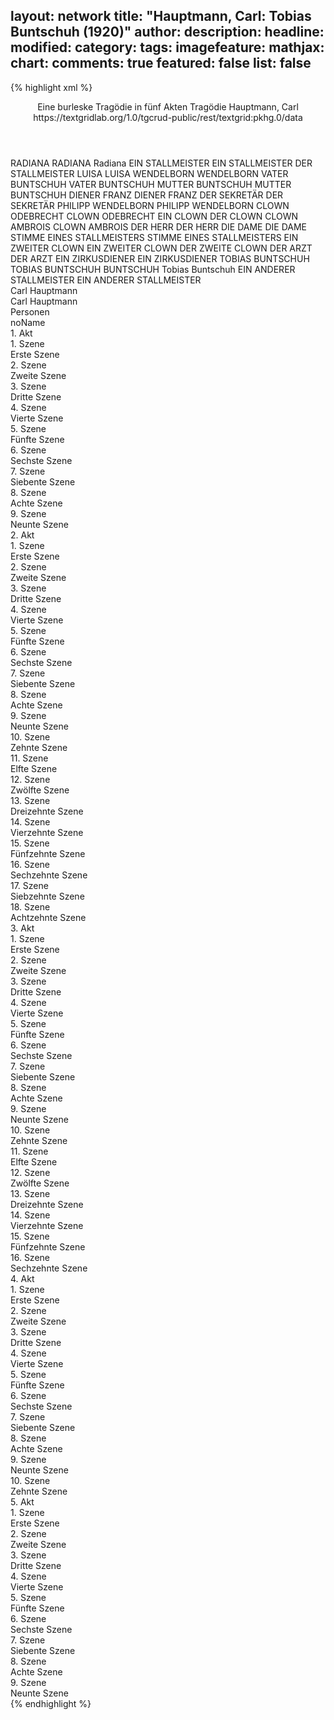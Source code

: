 layout: network
title: "Hauptmann, Carl: Tobias Buntschuh (1920)"
author:
description:
headline:
modified:
category:
tags:
imagefeature:
mathjax:
chart:
comments: true
featured: false
list: false
---
{% highlight xml %}
<?xml-model href="https://raw.githubusercontent.com/DLiNa/project/master/rules/lina.rnc"?><?xml-model href="https://raw.githubusercontent.com/DLiNa/project/master/rules/lina.sch"?>
<play xmlns="http://lina.digital">
  <header>
    <title>Tobias Buntschuh</title>
    <subtitle>Eine burleske Tragödie in fünf Akten</subtitle>
    <genretitle>Tragödie</genretitle>
    <author>Hauptmann, Carl</author>
    <date when="1920" type="print"/>
    <source>https://textgridlab.org/1.0/tgcrud-public/rest/textgrid:pkhg.0/data</source>
  </header>
  <personae>
    <character>
      <name>RADIANA</name>
      <alias xml:id="radiana">
        <name>RADIANA</name>
      </alias>
      <alias xml:id="radianas">
        <name>Radiana</name>
      </alias>
    </character>
    <character>
      <name>EIN STALLMEISTER</name>
      <alias xml:id="ein_stallmeister">
        <name>EIN STALLMEISTER</name>
      </alias>
      <alias xml:id="der_stallmeister">
        <name>DER STALLMEISTER</name>
      </alias>
    </character>
    <character>
      <name>LUISA</name>
      <alias xml:id="luisa">
        <name>LUISA</name>
      </alias>
    </character>
    <character>
      <name>WENDELBORN</name>
      <alias xml:id="wendelborn">
        <name>WENDELBORN</name>
      </alias>
    </character>
    <character>
      <name>VATER BUNTSCHUH</name>
      <alias xml:id="vater_buntschuh">
        <name>VATER BUNTSCHUH</name>
      </alias>
    </character>
    <character>
      <name>MUTTER BUNTSCHUH</name>
      <alias xml:id="mutter_buntschuh">
        <name>MUTTER BUNTSCHUH</name>
      </alias>
    </character>
    <character>
      <name>DIENER FRANZ</name>
      <alias xml:id="diener_franz">
        <name>DIENER FRANZ</name>
      </alias>
    </character>
    <character>
      <name>DER SEKRETÄR</name>
      <alias xml:id="der_sekretär">
        <name>DER SEKRETÄR</name>
      </alias>
    </character>
    <character>
      <name>PHILIPP WENDELBORN</name>
      <alias xml:id="philipp_wendelborn">
        <name>PHILIPP WENDELBORN</name>
      </alias>
    </character>
    <character>
      <name>CLOWN ODEBRECHT</name>
      <alias xml:id="clown_odebrecht">
        <name>CLOWN ODEBRECHT</name>
      </alias>
      <alias xml:id="ein_clown">
        <name>EIN CLOWN</name>
      </alias>
      <alias xml:id="der_clown">
        <name>DER CLOWN</name>
      </alias>
    </character>
    <character>
      <name>CLOWN AMBROIS</name>
      <alias xml:id="clown_ambrois">
        <name>CLOWN AMBROIS</name>
      </alias>
    </character>
    <character>
      <name>DER HERR</name>
      <alias xml:id="der_herr">
        <name>DER HERR</name>
      </alias>
    </character>
    <character>
      <name>DIE DAME</name>
      <alias xml:id="die_dame">
        <name>DIE DAME</name>
      </alias>
    </character>
    <character>
      <name>STIMME EINES STALLMEISTERS</name>
      <alias xml:id="stimme_eines_stallmeisters">
        <name>STIMME EINES STALLMEISTERS</name>
      </alias>
    </character>
    <character>
      <name>EIN ZWEITER CLOWN</name>
      <alias xml:id="ein_zweiter_clown">
        <name>EIN ZWEITER CLOWN</name>
      </alias>
      <alias xml:id="der_zweite_clown">
        <name>DER ZWEITE CLOWN</name>
      </alias>
    </character>
    <character>
      <name>DER ARZT</name>
      <alias xml:id="der_arzt">
        <name>DER ARZT</name>
      </alias>
    </character>
    <character>
      <name>EIN ZIRKUSDIENER</name>
      <alias xml:id="ein_zirkusdiener">
        <name>EIN ZIRKUSDIENER</name>
      </alias>
    </character>
    <character>
      <name>TOBIAS BUNTSCHUH</name>
      <alias xml:id="tobias_buntschuh">
        <name>TOBIAS BUNTSCHUH</name>
      </alias>
      <alias xml:id="buntschuh">
        <name>BUNTSCHUH</name>
      </alias>
      <alias xml:id="buntschuhs">
        <name>Tobias Buntschuh</name>
      </alias>
    </character>
    <character>
      <name>EIN ANDERER STALLMEISTER</name>
      <alias xml:id="ein_anderer_stallmeister">
        <name>EIN ANDERER STALLMEISTER</name>
      </alias>
    </character>
  </personae>
  <text>
    <div>
      <head>Carl Hauptmann</head>
    </div>
    <div>
      <head>Carl Hauptmann</head>
    </div>
    <div>
      <head>Personen</head>
      <div>
        <head>noName</head>
      </div>
    </div>
    <div>
      <head>1. Akt</head>
      <div>
        <head>1. Szene</head>
        <div>
          <head>Erste Szene</head>
          <sp who="#ein_clown">
            <amount n="1" unit="speech_acts"/>
            <amount n="64" unit="words"/>
            <amount n="390" unit="chars"/>
          </sp>
          <sp who="#radiana">
            <amount n="3" unit="speech_acts"/>
            <amount n="31" unit="words"/>
            <amount n="2" unit="lines"/>
            <amount n="196" unit="chars"/>
          </sp>
          <sp who="#der_clown">
            <amount n="2" unit="speech_acts"/>
            <amount n="76" unit="words"/>
            <amount n="1" unit="lines"/>
            <amount n="500" unit="chars"/>
          </sp>
        </div>
      </div>
      <div>
        <head>2. Szene</head>
        <div>
          <head>Zweite Szene</head>
          <sp who="#ein_stallmeister">
            <amount n="1" unit="speech_acts"/>
            <amount n="38" unit="words"/>
            <amount n="242" unit="chars"/>
          </sp>
          <sp who="#der_clown">
            <amount n="1" unit="speech_acts"/>
            <amount n="4" unit="words"/>
            <amount n="1" unit="lines"/>
            <amount n="31" unit="chars"/>
          </sp>
          <sp who="#der_stallmeister">
            <amount n="1" unit="speech_acts"/>
            <amount n="22" unit="words"/>
            <amount n="144" unit="chars"/>
          </sp>
        </div>
      </div>
      <div>
        <head>3. Szene</head>
        <div>
          <head>Dritte Szene</head>
          <sp who="#luisa">
            <amount n="3" unit="speech_acts"/>
            <amount n="52" unit="words"/>
            <amount n="1" unit="lines"/>
            <amount n="368" unit="chars"/>
          </sp>
          <sp who="#radiana">
            <amount n="2" unit="speech_acts"/>
            <amount n="31" unit="words"/>
            <amount n="1" unit="lines"/>
            <amount n="190" unit="chars"/>
          </sp>
        </div>
      </div>
      <div>
        <head>4. Szene</head>
        <div>
          <head>Vierte Szene</head>
          <sp who="#luisa">
            <amount n="1" unit="speech_acts"/>
            <amount n="84" unit="words"/>
            <amount n="523" unit="chars"/>
          </sp>
        </div>
      </div>
      <div>
        <head>5. Szene</head>
        <div>
          <head>Fünfte Szene</head>
          <sp who="#luisa">
            <amount n="3" unit="speech_acts"/>
            <amount n="10" unit="words"/>
            <amount n="2" unit="lines"/>
            <amount n="75" unit="chars"/>
          </sp>
          <sp who="#radiana">
            <amount n="3" unit="speech_acts"/>
            <amount n="13" unit="words"/>
            <amount n="1" unit="lines"/>
            <amount n="77" unit="chars"/>
          </sp>
          <sp who="#der_clown">
            <amount n="2" unit="speech_acts"/>
            <amount n="5" unit="words"/>
            <amount n="1" unit="lines"/>
            <amount n="41" unit="chars"/>
          </sp>
        </div>
      </div>
      <div>
        <head>6. Szene</head>
        <div>
          <head>Sechste Szene</head>
          <sp who="#der_clown">
            <amount n="9" unit="speech_acts"/>
            <amount n="310" unit="words"/>
            <amount n="5" unit="lines"/>
            <amount n="1926" unit="chars"/>
          </sp>
          <sp who="#luisa">
            <amount n="8" unit="speech_acts"/>
            <amount n="879" unit="words"/>
            <amount n="4" unit="lines"/>
            <amount n="5363" unit="chars"/>
          </sp>
        </div>
      </div>
      <div>
        <head>7. Szene</head>
        <div>
          <head>Siebente Szene</head>
          <sp who="#luisa">
            <amount n="13" unit="speech_acts"/>
            <amount n="273" unit="words"/>
            <amount n="6" unit="lines"/>
            <amount n="1697" unit="chars"/>
          </sp>
          <sp who="#wendelborn">
            <amount n="14" unit="speech_acts"/>
            <amount n="820" unit="words"/>
            <amount n="5" unit="lines"/>
            <amount n="5137" unit="chars"/>
          </sp>
          <sp who="#der_clown">
            <amount n="8" unit="speech_acts"/>
            <amount n="286" unit="words"/>
            <amount n="1" unit="lines"/>
            <amount n="1958" unit="chars"/>
          </sp>
        </div>
      </div>
      <div>
        <head>8. Szene</head>
        <div>
          <head>Achte Szene</head>
          <sp who="#der_clown">
            <amount n="6" unit="speech_acts"/>
            <amount n="84" unit="words"/>
            <amount n="4" unit="lines"/>
            <amount n="504" unit="chars"/>
          </sp>
          <sp who="#luisa">
            <amount n="6" unit="speech_acts"/>
            <amount n="113" unit="words"/>
            <amount n="4" unit="lines"/>
            <amount n="733" unit="chars"/>
          </sp>
        </div>
      </div>
      <div>
        <head>9. Szene</head>
        <div>
          <head>Neunte Szene</head>
          <sp who="#luisa">
            <amount n="6" unit="speech_acts"/>
            <amount n="159" unit="words"/>
            <amount n="2" unit="lines"/>
            <amount n="974" unit="chars"/>
          </sp>
          <sp who="#radiana">
            <amount n="5" unit="speech_acts"/>
            <amount n="84" unit="words"/>
            <amount n="2" unit="lines"/>
            <amount n="503" unit="chars"/>
          </sp>
        </div>
      </div>
    </div>
    <div>
      <head>2. Akt</head>
      <div>
        <head>1. Szene</head>
        <div>
          <head>Erste Szene</head>
          <sp who="#vater_buntschuh">
            <amount n="1" unit="speech_acts"/>
            <amount n="109" unit="words"/>
            <amount n="629" unit="chars"/>
          </sp>
        </div>
      </div>
      <div>
        <head>2. Szene</head>
        <div>
          <head>Zweite Szene</head>
          <sp who="#mutter_buntschuh">
            <amount n="1" unit="speech_acts"/>
            <amount n="37" unit="words"/>
            <amount n="215" unit="chars"/>
          </sp>
        </div>
      </div>
      <div>
        <head>3. Szene</head>
        <div>
          <head>Dritte Szene</head>
          <sp who="#diener_franz">
            <amount n="4" unit="speech_acts"/>
            <amount n="60" unit="words"/>
            <amount n="2" unit="lines"/>
            <amount n="326" unit="chars"/>
          </sp>
          <sp who="#mutter_buntschuh">
            <amount n="3" unit="speech_acts"/>
            <amount n="73" unit="words"/>
            <amount n="2" unit="lines"/>
            <amount n="404" unit="chars"/>
          </sp>
          <sp who="#vater_buntschuh">
            <amount n="1" unit="speech_acts"/>
            <amount n="90" unit="words"/>
            <amount n="542" unit="chars"/>
          </sp>
        </div>
      </div>
      <div>
        <head>4. Szene</head>
        <div>
          <head>Vierte Szene</head>
          <sp who="#diener_franz">
            <amount n="1" unit="speech_acts"/>
            <amount n="35" unit="words"/>
            <amount n="214" unit="chars"/>
          </sp>
        </div>
      </div>
      <div>
        <head>5. Szene</head>
        <div>
          <head>Fünfte Szene</head>
          <sp who="#der_sekretär">
            <amount n="1" unit="speech_acts"/>
            <amount n="26" unit="words"/>
            <amount n="140" unit="chars"/>
          </sp>
        </div>
      </div>
      <div>
        <head>6. Szene</head>
        <div>
          <head>Sechste Szene</head>
          <sp who="#philipp_wendelborn">
            <amount n="1" unit="speech_acts"/>
            <amount n="21" unit="words"/>
            <amount n="138" unit="chars"/>
          </sp>
          <sp who="#diener_franz">
            <amount n="1" unit="speech_acts"/>
            <amount n="8" unit="words"/>
            <amount n="1" unit="lines"/>
            <amount n="54" unit="chars"/>
          </sp>
          <sp who="#wendelborn">
            <amount n="1" unit="speech_acts"/>
            <amount n="166" unit="words"/>
            <amount n="1071" unit="chars"/>
          </sp>
          <sp who="#der_sekretär">
            <amount n="1" unit="speech_acts"/>
            <amount n="11" unit="words"/>
            <amount n="1" unit="lines"/>
            <amount n="71" unit="chars"/>
          </sp>
        </div>
      </div>
      <div>
        <head>7. Szene</head>
        <div>
          <head>Siebente Szene</head>
          <sp who="#wendelborn">
            <amount n="1" unit="speech_acts"/>
            <amount n="105" unit="words"/>
            <amount n="680" unit="chars"/>
          </sp>
        </div>
      </div>
      <div>
        <head>8. Szene</head>
        <div>
          <head>Achte Szene</head>
          <sp who="#der_sekretär">
            <amount n="3" unit="speech_acts"/>
            <amount n="55" unit="words"/>
            <amount n="1" unit="lines"/>
            <amount n="360" unit="chars"/>
          </sp>
          <sp who="#diener_franz">
            <amount n="2" unit="speech_acts"/>
            <amount n="41" unit="words"/>
            <amount n="1" unit="lines"/>
            <amount n="294" unit="chars"/>
          </sp>
        </div>
      </div>
      <div>
        <head>9. Szene</head>
        <div>
          <head>Neunte Szene</head>
        </div>
      </div>
      <div>
        <head>10. Szene</head>
        <div>
          <head>Zehnte Szene</head>
          <sp who="#buntschuhs">
            <amount n="1" unit="speech_acts"/>
            <amount n="58" unit="words"/>
            <amount n="1" unit="lines"/>
            <amount n="346" unit="chars"/>
          </sp>
        </div>
      </div>
      <div>
        <head>11. Szene</head>
        <div>
          <head>Elfte Szene</head>
          <sp who="#wendelborn">
            <amount n="14" unit="speech_acts"/>
            <amount n="559" unit="words"/>
            <amount n="4" unit="lines"/>
            <amount n="3390" unit="chars"/>
          </sp>
          <sp who="#buntschuh">
            <amount n="13" unit="speech_acts"/>
            <amount n="362" unit="words"/>
            <amount n="7" unit="lines"/>
            <amount n="2316" unit="chars"/>
          </sp>
        </div>
      </div>
      <div>
        <head>12. Szene</head>
        <div>
          <head>Zwölfte Szene</head>
          <sp who="#vater_buntschuh">
            <amount n="1" unit="speech_acts"/>
            <amount n="59" unit="words"/>
            <amount n="350" unit="chars"/>
          </sp>
          <sp who="#wendelborn">
            <amount n="1" unit="speech_acts"/>
            <amount n="16" unit="words"/>
            <amount n="108" unit="chars"/>
          </sp>
          <sp who="#buntschuh">
            <amount n="1" unit="speech_acts"/>
            <amount n="42" unit="words"/>
            <amount n="327" unit="chars"/>
          </sp>
        </div>
      </div>
      <div>
        <head>13. Szene</head>
        <div>
          <head>Dreizehnte Szene</head>
          <sp who="#diener_franz">
            <amount n="3" unit="speech_acts"/>
            <amount n="8" unit="words"/>
            <amount n="1" unit="lines"/>
            <amount n="62" unit="chars"/>
          </sp>
          <sp who="#buntschuh">
            <amount n="2" unit="speech_acts"/>
            <amount n="28" unit="words"/>
            <amount n="1" unit="lines"/>
            <amount n="202" unit="chars"/>
          </sp>
          <sp who="#vater_buntschuh">
            <amount n="1" unit="speech_acts"/>
            <amount n="37" unit="words"/>
            <amount n="260" unit="chars"/>
          </sp>
        </div>
      </div>
      <div>
        <head>14. Szene</head>
        <div>
          <head>Vierzehnte Szene</head>
          <sp who="#wendelborn">
            <amount n="6" unit="speech_acts"/>
            <amount n="220" unit="words"/>
            <amount n="2" unit="lines"/>
            <amount n="1442" unit="chars"/>
          </sp>
          <sp who="#buntschuh">
            <amount n="6" unit="speech_acts"/>
            <amount n="124" unit="words"/>
            <amount n="4" unit="lines"/>
            <amount n="743" unit="chars"/>
          </sp>
        </div>
      </div>
      <div>
        <head>15. Szene</head>
        <div>
          <head>Fünfzehnte Szene</head>
          <sp who="#wendelborn">
            <amount n="1" unit="speech_acts"/>
            <amount n="8" unit="words"/>
            <amount n="1" unit="lines"/>
            <amount n="59" unit="chars"/>
          </sp>
          <sp who="#buntschuh">
            <amount n="1" unit="speech_acts"/>
            <amount n="16" unit="words"/>
            <amount n="1" unit="lines"/>
            <amount n="97" unit="chars"/>
          </sp>
        </div>
      </div>
      <div>
        <head>16. Szene</head>
        <div>
          <head>Sechzehnte Szene</head>
          <sp who="#wendelborn">
            <amount n="1" unit="speech_acts"/>
            <amount n="46" unit="words"/>
            <amount n="295" unit="chars"/>
          </sp>
        </div>
      </div>
      <div>
        <head>17. Szene</head>
        <div>
          <head>Siebzehnte Szene</head>
          <sp who="#wendelborn">
            <amount n="12" unit="speech_acts"/>
            <amount n="312" unit="words"/>
            <amount n="4" unit="lines"/>
            <amount n="1860" unit="chars"/>
          </sp>
          <sp who="#radiana">
            <amount n="13" unit="speech_acts"/>
            <amount n="509" unit="words"/>
            <amount n="3" unit="lines"/>
            <amount n="3079" unit="chars"/>
          </sp>
          <sp who="#buntschuh">
            <amount n="3" unit="speech_acts"/>
            <amount n="17" unit="words"/>
            <amount n="2" unit="lines"/>
            <amount n="113" unit="chars"/>
          </sp>
          <sp who="#radianas">
            <amount n="1" unit="speech_acts"/>
            <amount n="7" unit="words"/>
            <amount n="1" unit="lines"/>
            <amount n="41" unit="chars"/>
          </sp>
        </div>
      </div>
      <div>
        <head>18. Szene</head>
        <div>
          <head>Achtzehnte Szene</head>
          <sp who="#buntschuh">
            <amount n="1" unit="speech_acts"/>
            <amount n="53" unit="words"/>
            <amount n="296" unit="chars"/>
          </sp>
        </div>
      </div>
    </div>
    <div>
      <head>3. Akt</head>
      <div>
        <head>1. Szene</head>
        <div>
          <head>Erste Szene</head>
        </div>
      </div>
      <div>
        <head>2. Szene</head>
        <div>
          <head>Zweite Szene</head>
        </div>
      </div>
      <div>
        <head>3. Szene</head>
        <div>
          <head>Dritte Szene</head>
          <sp who="#clown_odebrecht">
            <amount n="4" unit="speech_acts"/>
            <amount n="69" unit="words"/>
            <amount n="3" unit="lines"/>
            <amount n="460" unit="chars"/>
          </sp>
          <sp who="#clown_ambrois">
            <amount n="4" unit="speech_acts"/>
            <amount n="86" unit="words"/>
            <amount n="1" unit="lines"/>
            <amount n="535" unit="chars"/>
          </sp>
        </div>
      </div>
      <div>
        <head>4. Szene</head>
        <div>
          <head>Vierte Szene</head>
        </div>
      </div>
      <div>
        <head>5. Szene</head>
        <div>
          <head>Fünfte Szene</head>
          <sp who="#wendelborn">
            <amount n="9" unit="speech_acts"/>
            <amount n="117" unit="words"/>
            <amount n="7" unit="lines"/>
            <amount n="737" unit="chars"/>
          </sp>
          <sp who="#der_stallmeister">
            <amount n="8" unit="speech_acts"/>
            <amount n="322" unit="words"/>
            <amount n="4" unit="lines"/>
            <amount n="2094" unit="chars"/>
          </sp>
        </div>
      </div>
      <div>
        <head>6. Szene</head>
        <div>
          <head>Sechste Szene</head>
        </div>
      </div>
      <div>
        <head>7. Szene</head>
        <div>
          <head>Siebente Szene</head>
          <sp who="#luisa">
            <amount n="1" unit="speech_acts"/>
            <amount n="46" unit="words"/>
            <amount n="292" unit="chars"/>
          </sp>
        </div>
      </div>
      <div>
        <head>8. Szene</head>
        <div>
          <head>Achte Szene</head>
          <sp who="#clown_ambrois">
            <amount n="8" unit="speech_acts"/>
            <amount n="79" unit="words"/>
            <amount n="6" unit="lines"/>
            <amount n="539" unit="chars"/>
          </sp>
          <sp who="#clown_odebrecht">
            <amount n="7" unit="speech_acts"/>
            <amount n="119" unit="words"/>
            <amount n="4" unit="lines"/>
            <amount n="759" unit="chars"/>
          </sp>
          <sp who="#clown_odebrecht #clown_ambrois">
            <amount n="1" unit="speech_acts"/>
            <amount n="2" unit="words"/>
            <amount n="1" unit="lines"/>
            <amount n="33" unit="chars"/>
          </sp>
        </div>
      </div>
      <div>
        <head>9. Szene</head>
        <div>
          <head>Neunte Szene</head>
          <sp who="#der_herr">
            <amount n="3" unit="speech_acts"/>
            <amount n="96" unit="words"/>
            <amount n="578" unit="chars"/>
          </sp>
          <sp who="#der_stallmeister">
            <amount n="1" unit="speech_acts"/>
            <amount n="13" unit="words"/>
            <amount n="1" unit="lines"/>
            <amount n="82" unit="chars"/>
          </sp>
          <sp who="#die_dame">
            <amount n="1" unit="speech_acts"/>
            <amount n="12" unit="words"/>
            <amount n="1" unit="lines"/>
            <amount n="86" unit="chars"/>
          </sp>
        </div>
      </div>
      <div>
        <head>10. Szene</head>
        <div>
          <head>Zehnte Szene</head>
          <sp who="#stimme_eines_stallmeisters">
            <amount n="1" unit="speech_acts"/>
            <amount n="89" unit="words"/>
            <amount n="565" unit="chars"/>
          </sp>
        </div>
      </div>
      <div>
        <head>11. Szene</head>
        <div>
          <head>Elfte Szene</head>
          <sp who="#clown_odebrecht">
            <amount n="8" unit="speech_acts"/>
            <amount n="219" unit="words"/>
            <amount n="4" unit="lines"/>
            <amount n="1452" unit="chars"/>
          </sp>
          <sp who="#ein_zweiter_clown">
            <amount n="1" unit="speech_acts"/>
            <amount n="6" unit="words"/>
            <amount n="1" unit="lines"/>
            <amount n="38" unit="chars"/>
          </sp>
          <sp who="#der_zweite_clown">
            <amount n="7" unit="speech_acts"/>
            <amount n="144" unit="words"/>
            <amount n="5" unit="lines"/>
            <amount n="970" unit="chars"/>
          </sp>
        </div>
      </div>
      <div>
        <head>12. Szene</head>
        <div>
          <head>Zwölfte Szene</head>
          <sp who="#clown_ambrois">
            <amount n="4" unit="speech_acts"/>
            <amount n="73" unit="words"/>
            <amount n="2" unit="lines"/>
            <amount n="478" unit="chars"/>
          </sp>
          <sp who="#clown_odebrecht">
            <amount n="2" unit="speech_acts"/>
            <amount n="31" unit="words"/>
            <amount n="1" unit="lines"/>
            <amount n="216" unit="chars"/>
          </sp>
        </div>
      </div>
      <div>
        <head>13. Szene</head>
        <div>
          <head>Dreizehnte Szene</head>
          <sp who="#der_arzt">
            <amount n="1" unit="speech_acts"/>
            <amount n="20" unit="words"/>
            <amount n="112" unit="chars"/>
          </sp>
          <sp who="#luisa">
            <amount n="2" unit="speech_acts"/>
            <amount n="77" unit="words"/>
            <amount n="1" unit="lines"/>
            <amount n="470" unit="chars"/>
          </sp>
          <sp who="#clown_odebrecht">
            <amount n="2" unit="speech_acts"/>
            <amount n="10" unit="words"/>
            <amount n="2" unit="lines"/>
            <amount n="73" unit="chars"/>
          </sp>
        </div>
      </div>
      <div>
        <head>14. Szene</head>
        <div>
          <head>Vierzehnte Szene</head>
          <sp who="#clown_odebrecht">
            <amount n="3" unit="speech_acts"/>
            <amount n="27" unit="words"/>
            <amount n="1" unit="lines"/>
            <amount n="168" unit="chars"/>
          </sp>
          <sp who="#luisa">
            <amount n="6" unit="speech_acts"/>
            <amount n="159" unit="words"/>
            <amount n="2" unit="lines"/>
            <amount n="980" unit="chars"/>
          </sp>
          <sp who="#clown_ambrois">
            <amount n="1" unit="speech_acts"/>
            <amount n="30" unit="words"/>
            <amount n="220" unit="chars"/>
          </sp>
          <sp who="#radiana">
            <amount n="2" unit="speech_acts"/>
            <amount n="55" unit="words"/>
            <amount n="1" unit="lines"/>
            <amount n="330" unit="chars"/>
          </sp>
        </div>
      </div>
      <div>
        <head>15. Szene</head>
        <div>
          <head>Fünfzehnte Szene</head>
          <sp who="#wendelborn">
            <amount n="3" unit="speech_acts"/>
            <amount n="112" unit="words"/>
            <amount n="678" unit="chars"/>
          </sp>
          <sp who="#clown_odebrecht">
            <amount n="2" unit="speech_acts"/>
            <amount n="50" unit="words"/>
            <amount n="288" unit="chars"/>
          </sp>
          <sp who="#ein_zirkusdiener">
            <amount n="1" unit="speech_acts"/>
            <amount n="13" unit="words"/>
            <amount n="1" unit="lines"/>
            <amount n="85" unit="chars"/>
          </sp>
          <sp who="#der_stallmeister">
            <amount n="1" unit="speech_acts"/>
            <amount n="57" unit="words"/>
            <amount n="349" unit="chars"/>
          </sp>
        </div>
      </div>
      <div>
        <head>16. Szene</head>
        <div>
          <head>Sechzehnte Szene</head>
          <sp who="#tobias_buntschuh">
            <amount n="1" unit="speech_acts"/>
            <amount n="49" unit="words"/>
            <amount n="330" unit="chars"/>
          </sp>
          <sp who="#der_stallmeister">
            <amount n="1" unit="speech_acts"/>
            <amount n="5" unit="words"/>
            <amount n="1" unit="lines"/>
            <amount n="49" unit="chars"/>
          </sp>
          <sp who="#buntschuh">
            <amount n="6" unit="speech_acts"/>
            <amount n="158" unit="words"/>
            <amount n="19" unit="lines"/>
            <amount n="968" unit="chars"/>
          </sp>
          <sp who="#ein_anderer_stallmeister">
            <amount n="4" unit="speech_acts"/>
            <amount n="61" unit="words"/>
            <amount n="3" unit="lines"/>
            <amount n="406" unit="chars"/>
          </sp>
          <sp who="#clown_odebrecht">
            <amount n="2" unit="speech_acts"/>
            <amount n="39" unit="words"/>
            <amount n="266" unit="chars"/>
          </sp>
        </div>
      </div>
    </div>
    <div>
      <head>4. Akt</head>
      <div>
        <head>1. Szene</head>
        <div>
          <head>Erste Szene</head>
          <sp who="#mutter_buntschuh">
            <amount n="5" unit="speech_acts"/>
            <amount n="246" unit="words"/>
            <amount n="1" unit="lines"/>
            <amount n="1460" unit="chars"/>
          </sp>
          <sp who="#vater_buntschuh">
            <amount n="4" unit="speech_acts"/>
            <amount n="83" unit="words"/>
            <amount n="522" unit="chars"/>
          </sp>
        </div>
      </div>
      <div>
        <head>2. Szene</head>
        <div>
          <head>Zweite Szene</head>
          <sp who="#diener_franz">
            <amount n="2" unit="speech_acts"/>
            <amount n="69" unit="words"/>
            <amount n="419" unit="chars"/>
          </sp>
          <sp who="#mutter_buntschuh">
            <amount n="3" unit="speech_acts"/>
            <amount n="79" unit="words"/>
            <amount n="1" unit="lines"/>
            <amount n="452" unit="chars"/>
          </sp>
          <sp who="#vater_buntschuh">
            <amount n="1" unit="speech_acts"/>
            <amount n="46" unit="words"/>
            <amount n="329" unit="chars"/>
          </sp>
        </div>
      </div>
      <div>
        <head>3. Szene</head>
        <div>
          <head>Dritte Szene</head>
          <sp who="#mutter_buntschuh">
            <amount n="1" unit="speech_acts"/>
            <amount n="48" unit="words"/>
            <amount n="317" unit="chars"/>
          </sp>
        </div>
      </div>
      <div>
        <head>4. Szene</head>
        <div>
          <head>Vierte Szene</head>
          <sp who="#diener_franz">
            <amount n="1" unit="speech_acts"/>
            <amount n="77" unit="words"/>
            <amount n="455" unit="chars"/>
          </sp>
        </div>
      </div>
      <div>
        <head>5. Szene</head>
        <div>
          <head>Fünfte Szene</head>
          <sp who="#diener_franz">
            <amount n="1" unit="speech_acts"/>
            <amount n="31" unit="words"/>
            <amount n="208" unit="chars"/>
          </sp>
        </div>
      </div>
      <div>
        <head>6. Szene</head>
        <div>
          <head>Sechste Szene</head>
          <sp who="#diener_franz">
            <amount n="3" unit="speech_acts"/>
            <amount n="35" unit="words"/>
            <amount n="2" unit="lines"/>
            <amount n="218" unit="chars"/>
          </sp>
          <sp who="#mutter_buntschuh">
            <amount n="10" unit="speech_acts"/>
            <amount n="159" unit="words"/>
            <amount n="6" unit="lines"/>
            <amount n="971" unit="chars"/>
          </sp>
          <sp who="#buntschuh">
            <amount n="10" unit="speech_acts"/>
            <amount n="304" unit="words"/>
            <amount n="2" unit="lines"/>
            <amount n="1995" unit="chars"/>
          </sp>
        </div>
      </div>
      <div>
        <head>7. Szene</head>
        <div>
          <head>Siebente Szene</head>
          <sp who="#buntschuh">
            <amount n="9" unit="speech_acts"/>
            <amount n="331" unit="words"/>
            <amount n="2" unit="lines"/>
            <amount n="1997" unit="chars"/>
          </sp>
          <sp who="#mutter_buntschuh">
            <amount n="8" unit="speech_acts"/>
            <amount n="178" unit="words"/>
            <amount n="4" unit="lines"/>
            <amount n="1092" unit="chars"/>
          </sp>
        </div>
      </div>
      <div>
        <head>8. Szene</head>
        <div>
          <head>Achte Szene</head>
          <sp who="#buntschuh">
            <amount n="9" unit="speech_acts"/>
            <amount n="268" unit="words"/>
            <amount n="4" unit="lines"/>
            <amount n="1641" unit="chars"/>
          </sp>
          <sp who="#wendelborn">
            <amount n="6" unit="speech_acts"/>
            <amount n="284" unit="words"/>
            <amount n="1" unit="lines"/>
            <amount n="1727" unit="chars"/>
          </sp>
          <sp who="#mutter_buntschuh">
            <amount n="6" unit="speech_acts"/>
            <amount n="173" unit="words"/>
            <amount n="3" unit="lines"/>
            <amount n="1039" unit="chars"/>
          </sp>
        </div>
      </div>
      <div>
        <head>9. Szene</head>
        <div>
          <head>Neunte Szene</head>
          <sp who="#wendelborn">
            <amount n="11" unit="speech_acts"/>
            <amount n="781" unit="words"/>
            <amount n="3" unit="lines"/>
            <amount n="4796" unit="chars"/>
          </sp>
          <sp who="#buntschuh">
            <amount n="10" unit="speech_acts"/>
            <amount n="248" unit="words"/>
            <amount n="3" unit="lines"/>
            <amount n="1462" unit="chars"/>
          </sp>
        </div>
      </div>
      <div>
        <head>10. Szene</head>
        <div>
          <head>Zehnte Szene</head>
          <sp who="#mutter_buntschuh">
            <amount n="2" unit="speech_acts"/>
            <amount n="12" unit="words"/>
            <amount n="2" unit="lines"/>
            <amount n="84" unit="chars"/>
          </sp>
          <sp who="#wendelborn">
            <amount n="1" unit="speech_acts"/>
            <amount n="25" unit="words"/>
            <amount n="170" unit="chars"/>
          </sp>
        </div>
      </div>
    </div>
    <div>
      <head>5. Akt</head>
      <div>
        <head>1. Szene</head>
        <div>
          <head>Erste Szene</head>
          <sp who="#mutter_buntschuh">
            <amount n="16" unit="speech_acts"/>
            <amount n="529" unit="words"/>
            <amount n="4" unit="lines"/>
            <amount n="3147" unit="chars"/>
          </sp>
          <sp who="#radiana">
            <amount n="14" unit="speech_acts"/>
            <amount n="615" unit="words"/>
            <amount n="3" unit="lines"/>
            <amount n="3728" unit="chars"/>
          </sp>
        </div>
      </div>
      <div>
        <head>2. Szene</head>
        <div>
          <head>Zweite Szene</head>
          <sp who="#diener_franz">
            <amount n="2" unit="speech_acts"/>
            <amount n="13" unit="words"/>
            <amount n="2" unit="lines"/>
            <amount n="84" unit="chars"/>
          </sp>
          <sp who="#mutter_buntschuh">
            <amount n="1" unit="speech_acts"/>
            <amount n="10" unit="words"/>
            <amount n="1" unit="lines"/>
            <amount n="58" unit="chars"/>
          </sp>
        </div>
      </div>
      <div>
        <head>3. Szene</head>
        <div>
          <head>Dritte Szene</head>
          <sp who="#mutter_buntschuh">
            <amount n="1" unit="speech_acts"/>
            <amount n="11" unit="words"/>
            <amount n="1" unit="lines"/>
            <amount n="71" unit="chars"/>
          </sp>
        </div>
      </div>
      <div>
        <head>4. Szene</head>
        <div>
          <head>Vierte Szene</head>
          <sp who="#diener_franz">
            <amount n="3" unit="speech_acts"/>
            <amount n="45" unit="words"/>
            <amount n="2" unit="lines"/>
            <amount n="283" unit="chars"/>
          </sp>
          <sp who="#mutter_buntschuh">
            <amount n="3" unit="speech_acts"/>
            <amount n="82" unit="words"/>
            <amount n="484" unit="chars"/>
          </sp>
        </div>
      </div>
      <div>
        <head>5. Szene</head>
        <div>
          <head>Fünfte Szene</head>
          <sp who="#mutter_buntschuh">
            <amount n="6" unit="speech_acts"/>
            <amount n="202" unit="words"/>
            <amount n="2" unit="lines"/>
            <amount n="1203" unit="chars"/>
          </sp>
          <sp who="#radiana">
            <amount n="5" unit="speech_acts"/>
            <amount n="510" unit="words"/>
            <amount n="2948" unit="chars"/>
          </sp>
        </div>
      </div>
      <div>
        <head>6. Szene</head>
        <div>
          <head>Sechste Szene</head>
          <sp who="#buntschuh">
            <amount n="5" unit="speech_acts"/>
            <amount n="151" unit="words"/>
            <amount n="1" unit="lines"/>
            <amount n="941" unit="chars"/>
          </sp>
          <sp who="#radiana">
            <amount n="4" unit="speech_acts"/>
            <amount n="37" unit="words"/>
            <amount n="4" unit="lines"/>
            <amount n="249" unit="chars"/>
          </sp>
          <sp who="#mutter_buntschuh">
            <amount n="3" unit="speech_acts"/>
            <amount n="51" unit="words"/>
            <amount n="2" unit="lines"/>
            <amount n="318" unit="chars"/>
          </sp>
        </div>
      </div>
      <div>
        <head>7. Szene</head>
        <div>
          <head>Siebente Szene</head>
          <sp who="#radiana">
            <amount n="11" unit="speech_acts"/>
            <amount n="371" unit="words"/>
            <amount n="4" unit="lines"/>
            <amount n="2220" unit="chars"/>
          </sp>
          <sp who="#buntschuh">
            <amount n="10" unit="speech_acts"/>
            <amount n="210" unit="words"/>
            <amount n="7" unit="lines"/>
            <amount n="1370" unit="chars"/>
          </sp>
        </div>
      </div>
      <div>
        <head>8. Szene</head>
        <div>
          <head>Achte Szene</head>
          <sp who="#wendelborn">
            <amount n="2" unit="speech_acts"/>
            <amount n="179" unit="words"/>
            <amount n="1136" unit="chars"/>
          </sp>
          <sp who="#radiana">
            <amount n="1" unit="speech_acts"/>
            <amount n="12" unit="words"/>
            <amount n="1" unit="lines"/>
            <amount n="77" unit="chars"/>
          </sp>
        </div>
      </div>
      <div>
        <head>9. Szene</head>
        <div>
          <head>Neunte Szene</head>
          <sp who="#buntschuh">
            <amount n="6" unit="speech_acts"/>
            <amount n="110" unit="words"/>
            <amount n="4" unit="lines"/>
            <amount n="705" unit="chars"/>
          </sp>
          <sp who="#mutter_buntschuh">
            <amount n="1" unit="speech_acts"/>
            <amount n="41" unit="words"/>
            <amount n="250" unit="chars"/>
          </sp>
          <sp who="#wendelborn">
            <amount n="6" unit="speech_acts"/>
            <amount n="220" unit="words"/>
            <amount n="6" unit="lines"/>
            <amount n="1359" unit="chars"/>
          </sp>
        </div>
      </div>
    </div>
  </text>
</play>
{% endhighlight %}